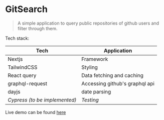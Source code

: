 # GitSearch

> A simple application to query public repositories of github users and filter through them.

Tech stack:

| Tech                          | Application                    |
| ----------------------------- | ------------------------------ |
| Nextjs                        | Framework                      |
| TailwindCSS                   | Styling                        |
| React query                   | Data fetching and caching      |
| graphql-request               | Accessing github's graphql api |
| dayjs                         | date parsing                   |
| _Cypress (to be implemented)_ | _Testing_                      |

Live demo can be found [here](https://gitsrch.vercel.app/)
